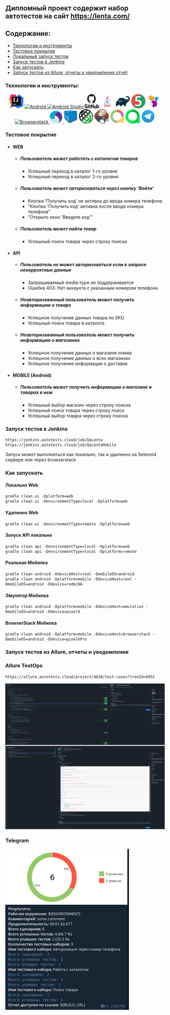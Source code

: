 ## Дипломный проект содержит набор автотестов на сайт https://lenta.com/


## Содержание:

- [Технологии и инструменты](#tools)
- [Тестовое покрытие](#cases)
- [Локальный запуск тестов](#localrun)
- [Запуск тестов в Jenkins](#jenkinsrun)
- [Как запускать](#howrun)
- [Запуск тестов из Allure, отчеты и уведомления отчёт](#report)


<a id="tools"></a>
### Технологии и инструменты:

<div align="center">
<a href="https://www.jetbrains.com/idea/"><img alt="InteliJ IDEA" height="45" src="images/logo/IntelliJ_IDEA.png" width="45"/></a>
<a href="https://www.android.com/"> <img src="https://cdn.jsdelivr.net/gh/devicons/devicon@latest/icons/android/android-original.svg" title="Android" alt="Android" width="45" height="45"/> </a> 
<a href="https://developer.android.com/studio"> <img src="https://cdn.jsdelivr.net/gh/devicons/devicon@latest/icons/androidstudio/androidstudio-original.svg" title="Android Studio" alt="Android Studio" width="45" height="45"/> </a> 
<a href="https://github.com/"><img alt="GitHub" height="45" src="images/logo/GitHub.png" width="45"/></a>  
<a href="https://www.java.com/"><img alt="Java" height="45" src="images/logo/Java_logo.png" width="45"/></a>
<a href="https://gradle.org/"><img alt="Gradle" height="45" src="images/logo/Gradle.png" width="45"/></a>  
<a href="https://junit.org/junit5/"><img alt="JUnit 5" height="45" src="images/logo/JUnit5.png" width="45"/></a>
<a href="https://selenide.org/"><img alt="Selenide" height="45" src="images/logo/Selenide.png" width="45"/></a>
<a href="https://www.browserstack.com/"> <img src="https://cdn.jsdelivr.net/gh/devicons/devicon@latest/icons/browserstack/browserstack-original.svg" title="Browserstack" alt="Browserstack" width="45" height="45"/> </a>
<a href="https://appium.io/"> <img src="images/logo/appium.png" title="Appium" alt="Appium" width="40" height="40"/> </a>
<a href="https://aerokube.com/selenoid/"><img alt="Selenoid" height="45" src="images/logo/Selenoid.png" width="45"/></a>
<a href="https://rest-assured.io/"><img alt="RestAssured" height="45" src="images/logo/RestAssured.png" width="45"/></a>
<a href="https://www.jenkins.io/"><img alt="Jenkins" height="45" src="images/logo/Jenkins.png" width="45"/></a>
<a href="https://github.com/allure-framework/"><img alt="Allure Report" height="45" src="images/logo/AllureReports.png" width="45"/></a>
<a href="https://qameta.io/"><img alt="Allure TestOps" height="45" src="images/logo/AllureTestOps.svg" width="45"/></a>
<a href="https://telegram.org/"><img alt="Telegram" height="45" src="images/logo/Telegram.png" width="45"/></a>
</div>

<a id="cases"></a>
### Тестовое покрытие
- #### WEB
  - ##### Пользователь может работать с каталогом товаров
    - Успешный переход в каталог 1-го уровня
    - Успешный переход в каталог 2-го уровня
  - ##### Пользователь может авторизоваться через кнопку 'Войти'
    - Кнопка 'Получить код' не активна до ввода номера телефона
    - "Кнопка 'Получить код' активна после ввода номера телефона"
    - "Открыто окно 'Введите код'"
  - ##### Пользователь может найти товар
    - Успешный поиск товара через строку поиска
- #### API
  - ##### Пользователь не может авторизоваться если в запросе некорректные данные
    - Запрашиваемый media-type не поддерживается
    - Ошибка 403: Нет аккаунта с указанным номером телефона
  - ##### Неавторизованный пользователь может получить информацию о товаре
    - Успешное получение данных товара по SKU
    - Успешный поиск товара в каталоге
  - ##### Неавторизованный пользователь может получить информацию о магазинах
    - Успешное получение данных о магазине номер
    - Успешное получение данных о всех магазинах
    - Успешное получение информации о доставке
- #### MOBILE (Android)
  - ##### Пользователь может получить информацию о магазине и товарах в нем
    - Успешный выбор магазин через строку поиска
    - Успешный поиск товара через строку поиск
    - Успешный выбор товара через строку поиска

<a id="jenkinsrun"></a>
### Запуск тестов в Jenkins

```
https://jenkins.autotests.cloud/job/QaLenta
https://jenkins.autotests.cloud/job/QaLentaMobile
```

Запуск может выполняться как локально, так и удаленно на Selenoid сервере или через browserstack


<a id="howrun"></a>
### Как запускать
#### Локально Web
```
gradle clean ui -Dplatform=web
gradle clean ui -DenvironmentType=local -Dplatform=web
```
#### Удаленно Web
```
gradle clean ui -DenvironmentType=remote -Dplatform=web
```
#### Запуск API локально
```
gradle clean api -DenvironmentType=local -Dplatform=web
gradle clean api -DenvironmentType=local -Dplatform=remote
```
#### Реальная Мобилка
```
gradle clean android -DdeviceHost=real -DmobileOS=android
gradle clean android -Dplatform=mobile -DdeviceHost=real -DmobileOS=android -Ddevice=redmi9A
```

#### Эмулятор Мобилка
```
gradle clean android -Dplatform=mobile -DdeviceHost=emulation -DmobileOS=android -Ddevice=pixel4
```
#### BrowserStack Мобилка
```
gradle clean android -Dplatform=mobile -DdeviceHost=browserstack -DmobileOS=android -Ddevice=pixel6Pro
```

<a id="report"></a>
### Запуск тестов из Allure, отчеты и уведомления

### Allure TestOps
```
https://allure.autotests.cloud/project/4630/test-cases?treeId=9052
```
![allure1.png](images/screenshot/allure1.png)
![allure2.png](images/screenshot/allure2.png)


### Telegram
![allure3.png](images/screenshot/allure3.png)